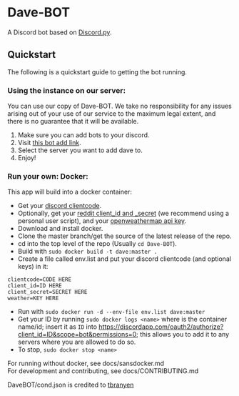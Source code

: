 # Dave-BOT
A Discord bot based on [Discord.py](https://github.com/Rapptz/discord.py).   
## Quickstart  
The following is a quickstart guide to getting the bot running.  
### Using the instance on our server:  
You can use our copy of Dave-BOT. We take no responsibility for any issues arising out of your use of our service to the maximum legal extent, and there is no guarantee that it will be available.  
1. Make sure you can add bots to your discord.
2. Visit [this bot add link](https://discordapp.com/oauth2/authorize?client_id=321704542406443009&scope=bot&permissions=0).  
3. Select the server you want to add dave to.  
4. Enjoy!  

### Run your own: Docker:  
This app will build into a docker container:
- Get your [discord clientcode](https://discordapp.com/developers/applications/me).
- Optionally, get your [reddit client_id and _secret](https://reddit.com/prefs/apps/) (we recommend using a personal user script), and your [openweathermap api key](https://home.openweathermap.org/api_keys).  
- Download and install docker.  
- Clone the master branch/get the source of the latest release of the repo.  
- cd into the top level of the repo (Usually ```cd Dave-BOT```).  
- Build with ```sudo docker build -t dave:master .```  
- Create a file called env.list and put your discord clientcode (and optional keys) in it:  
```
clientcode=CODE HERE
client_id=ID HERE
client_secret=SECRET HERE
weather=KEY HERE
```
- Run with ```sudo docker run -d --env-file env.list dave:master```  
- Get your ID by running ```sudo docker logs <name>``` where <name> is the container name/id; insert it as ```ID``` into https://discordapp.com/oauth2/authorize?client_id=ID&scope=bot&permissions=0; this allows you to add it to any servers where you are allowed to do so.  
- To stop, ```sudo docker stop <name>```  

For running without docker, see docs/sansdocker.md  
For development and contributing, see docs/CONTRIBUTING.md  

DaveBOT/cond.json is credited to [tbranyen](https://gist.github.com/tbranyen/62d974681dea8ee0caa1#file-icons-json)
